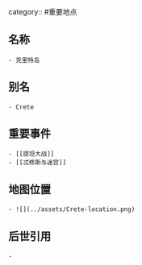 category:: #重要地点
## 名称
	- 克里特岛
## 别名
	- Crete
## 重要事件
	- [[提坦大战]]
	- [[忒修斯与迷宫]]
## 地图位置
	- ![](../assets/Crete-location.png)
## 后世引用
	-
